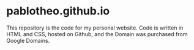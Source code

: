 # pablotheo.github.io
This repository is the code for my personal website. Code is written in HTML and CSS, hosted on Github, and the Domain was purchased from Google Domains.
